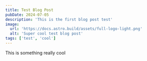 ```yaml
---
title: Test Blog Post
pubDate: 2024-07-05
description: 'This is the first blog post test'
image:
  url: 'https://docs.astro.build/assets/full-logo-light.png'
  alt: 'Super cool test blog post'
tags: ['test', 'cool']
---
```


This is something really cool
